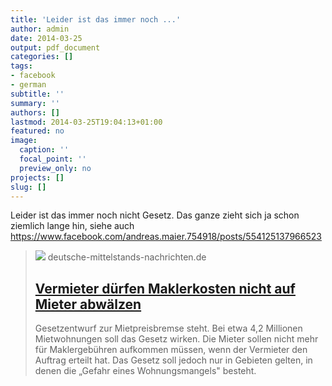 ```yaml
---
title: 'Leider ist das immer noch ...'
author: admin
date: 2014-03-25
output: pdf_document
categories: []
tags:
- facebook
- german
subtitle: ''
summary: ''
authors: []
lastmod: 2014-03-25T19:04:13+01:00
featured: no
image:
  caption: ''
  focal_point: ''
  preview_only: no
projects: []
slug: []
---
```

Leider ist das immer noch nicht Gesetz. Das ganze zieht sich ja schon ziemlich lange hin, siehe auch https://www.facebook.com/andreas.maier.754918/posts/554125137966523
> [![](h)](http://www.deutsche-mittelstands-nachrichten.de/2014/03/60565/)
> deutsche-mittelstands-nachrichten.de
> ## [Vermieter dürfen Maklerkosten nicht auf Mieter abwälzen](http://www.deutsche-mittelstands-nachrichten.de/2014/03/60565/)
>
>Gesetzentwurf zur Mietpreisbremse steht. Bei etwa  4,2 Millionen Mietwohnungen soll das Gesetz wirken. Die Mieter sollen nicht mehr für Maklergebühren aufkommen müssen, wenn der Vermieter den Auftrag erteilt hat. Das Gesetz soll jedoch nur in Gebieten gelten, in denen die „Gefahr eines Wohnungsmangels" besteht.

